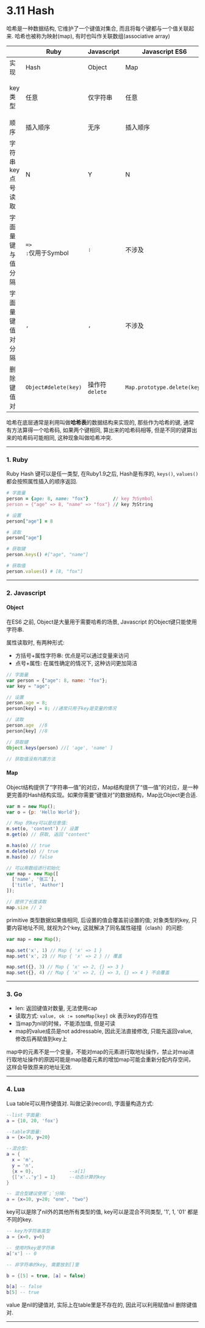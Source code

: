 # 3.11 Hash

哈希是一种数据结构, 它维护了一个键值对集合, 而且将每个键都与一个值关联起来. 哈希也被称为映射(map), 有时也叫作关联数组(associative array)

|                   | Ruby                    | Javascript      | Javascript ES6              | Go                                        | Lua                                   |
|-------------------|-------------------------|-----------------|-----------------------------|-------------------------------------------|---------------------------------------|
| 实现              | Hash                    | Object          | Map                         | map                                       | table                                 |
| key类型           | 任意                    | 仅字符串        | 任意                        | 编译确定                                  | 除nil外任意类型                       |
| 顺序              | 插入顺序                | 无序            | 插入顺序                    | 无序                                      | 无序                                  |
| 字符串key点号读取 | N                       | Y               | N                           | N                                         | Y                                     |
| 字面量键与值分隔  | `=>`<br>`:`仅用于Symbol | `:`             | 不涉及                      | `:`                                       | `=`                                   |
| 字面量键值对分隔  | `,`                     | `,`             | 不涉及                      | `,`                                       | `,` 优选<br> `;`通常作为数组和map分隔 |
| 删除键值对        | `Object#delete(key) `   | 操作符 `delete` | `Map.prototype.delete(key)` | `func delete(m map[Type]Type1, key Type)` | 赋值nil                               |

哈希在底层通常是利用叫做**哈希表**的数据结构来实现的, 那些作为哈希的键, 通常有方法算得一个哈希码, 如果两个键相同, 算出来的哈希码相等, 但是不同的键算出来的哈希码可能相同, 这种现象叫做哈希冲突.

---

### 1. Ruby

Ruby Hash 键可以是任一类型, 在Ruby1.9之后, Hash是有序的, `keys()`, `values()` 都会按照属性插入的顺序返回.

```ruby
# 字面量
person = {age: 8, name: "fox"}         // key 为Symbol
person = {"age" => 8, "name" => "fox"} // key 为String

# 设置
person["age"] = 8

# 读取
person["age"]

# 获取键
person.keys() #["age", "name"]

# 获取值
person.values() # [8, "fox"]
```

---

### 2. Javascript

#### Object

在ES6 之前, Object是大量用于需要哈希的场景, Javascript 的Object键只能使用字符串.

属性读取时, 有两种形式:
* 方括号+属性字符串: 优点是可以通过变量来访问
* 点号+属性: 在属性确定的情况下, 这种访问更加简洁

```Javascript
// 字面量
var person = {"age": 8, name: "fox"};
var key = "age";

// 设置
person.age = 8;
person[key] = 8; //通常只用于key是变量的情况

// 读取
person.age  //8
person[key] //8

// 获取键
Object.keys(person) //[ 'age', 'name' ]

// 获取值没有内置方法
```

#### Map

Object结构提供了“字符串—值”的对应，Map结构提供了“值—值”的对应，是一种更完善的Hash结构实现。如果你需要“键值对”的数据结构，Map比Object更合适.

```javascript
var m = new Map();
var o = {p: 'Hello World'};

// Map 的key可以是任意值:
m.set(o, 'content') // 设置
m.get(o) // 获取, 返回 "content"

m.has(o) // true
m.delete(o) // true
m.has(o) // false

// 可以用数组进行初始化
var map = new Map([
  ['name', '张三'],
  ['title', 'Author']
]);

// 提供了长度读取
map.size // 2
```

primitive 类型数据如果值相同, 后设置的值会覆盖前设置的值; 对象类型的key, 只要内容地址不同, 就视为2个key, 这就解决了同名属性碰撞（clash）的问题:

```javascript
var map = new Map();

map.set('x', 1) // Map { 'x' => 1 }
map.set('x', 2) // Map { 'x' => 2 } // 覆盖

map.set({}, 3) // Map { 'x' => 2, {} => 3 }
map.set({}, 4) // Map { 'x' => 2, {} => 3, {} => 4 } 不会覆盖
```

---

### 3. Go

* len: 返回键值对数量, 无法使用cap
* 读取方式: `value, ok := someMap[key]` ok 表示key的存在性
* 当map为nil的时候，不能添加值, 但是可读
* map的value成员是not addressable, 因此无法直接修改, 只能先返回value, 修改后再赋值到key上

map中的元素不是一个变量，不能对map的元素进行取地址操作，禁止对map进行取地址操作的原因可能是map随着元素的增加map可能会重新分配内存空间，这样会导致原来的地址无效.

---

### 4. Lua

Lua table可以用作键值对. 叫做记录(record), 字面量构造方式:

``` lua
--list 字面量:
a = {10, 20, 'fox'}

--table字面量:
a = {x=10, y=20}

--混合型:
a = {
  x = 'm',
  y = 'n',
  {x = 0},             --a[1]
  {['x'..'y'] = 1}     --动态计算的key
}

-- 混合型建议使用`;`分隔:
a = {x=10, y=20; "one", "two"}
```

key可以是除了nil外的其他所有类型的值, key可以是混合不同类型, '1', 1, '01' 都是不同的key.

```lua
-- key为字符串类型
a = {x=0, y=0}

-- 使用时key是字符串
a['x'] -- 0

-- 非字符串的key, 需要放到[]里

b = {[5] = true, [a] = false}

b[a] -- false
b[5] -- true
```

value 是nil的键值对, 实际上在table里是不存在的, 因此可以利用赋值nil 删除键值对.

---


<!--
| 尾逗号    | 允许 | 不允许                            |        |    |     |
-->
